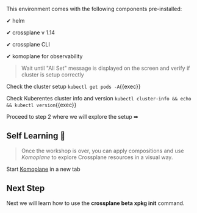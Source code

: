 This environment comes with the following components pre-installed:

✔ helm

✔ crossplane v 1.14

✔ crossplane CLI

✔ komoplane for observability

> Wait until "All Set" message is displayed on the screen and verify if cluster is setup correctly

Check the cluster setup `kubectl get pods -A`{{exec}}

Check Kuberentes cluster info and version `kubectl cluster-info && echo && kubectl version`{{exec}}

Proceed to step 2 where we will explore the setup ➡

## Self Learning 📗

> Once the workshop is over, you can apply compositions and use _Komoplane_ to explore
> Crossplane resources in a visual way.

Start [Komoplane]({{TRAFFIC_HOST1_8090}}) in a new tab

## Next Step

Next we will learn how to use the **crossplane beta xpkg init** command.
